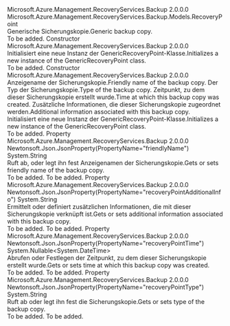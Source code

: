 <Type Name="GenericRecoveryPoint" FullName="Microsoft.Azure.Management.RecoveryServices.Backup.Models.GenericRecoveryPoint">
  <TypeSignature Language="C#" Value="public class GenericRecoveryPoint : Microsoft.Azure.Management.RecoveryServices.Backup.Models.RecoveryPoint" />
  <TypeSignature Language="ILAsm" Value=".class public auto ansi beforefieldinit GenericRecoveryPoint extends Microsoft.Azure.Management.RecoveryServices.Backup.Models.RecoveryPoint" />
  <TypeSignature Language="DocId" Value="T:Microsoft.Azure.Management.RecoveryServices.Backup.Models.GenericRecoveryPoint" />
  <TypeSignature Language="VB.NET" Value="Public Class GenericRecoveryPoint&#xA;Inherits RecoveryPoint" />
  <TypeSignature Language="F#" Value="type GenericRecoveryPoint = class&#xA;    inherit RecoveryPoint" />
  <AssemblyInfo>
    <AssemblyName>Microsoft.Azure.Management.RecoveryServices.Backup</AssemblyName>
    <AssemblyVersion>2.0.0.0</AssemblyVersion>
  </AssemblyInfo>
  <Base>
    <BaseTypeName>Microsoft.Azure.Management.RecoveryServices.Backup.Models.RecoveryPoint</BaseTypeName>
  </Base>
  <Interfaces />
  <Docs>
    <summary>
            <span data-ttu-id="9d194-101">Generische Sicherungskopie.</span><span class="sxs-lookup"><span data-stu-id="9d194-101">Generic backup copy.</span></span>
            </summary>
    <remarks>To be added.</remarks>
  </Docs>
  <Members>
    <Member MemberName=".ctor">
      <MemberSignature Language="C#" Value="public GenericRecoveryPoint ();" />
      <MemberSignature Language="ILAsm" Value=".method public hidebysig specialname rtspecialname instance void .ctor() cil managed" />
      <MemberSignature Language="DocId" Value="M:Microsoft.Azure.Management.RecoveryServices.Backup.Models.GenericRecoveryPoint.#ctor" />
      <MemberSignature Language="VB.NET" Value="Public Sub New ()" />
      <MemberType>Constructor</MemberType>
      <AssemblyInfo>
        <AssemblyName>Microsoft.Azure.Management.RecoveryServices.Backup</AssemblyName>
        <AssemblyVersion>2.0.0.0</AssemblyVersion>
      </AssemblyInfo>
      <Parameters />
      <Docs>
        <summary>
            <span data-ttu-id="9d194-102">Initialisiert eine neue Instanz der GenericRecoveryPoint-Klasse.</span><span class="sxs-lookup"><span data-stu-id="9d194-102">Initializes a new instance of the GenericRecoveryPoint class.</span></span>
            </summary>
        <remarks>To be added.</remarks>
      </Docs>
    </Member>
    <Member MemberName=".ctor">
      <MemberSignature Language="C#" Value="public GenericRecoveryPoint (string friendlyName = null, string recoveryPointType = null, Nullable&lt;DateTime&gt; recoveryPointTime = null, string recoveryPointAdditionalInfo = null);" />
      <MemberSignature Language="ILAsm" Value=".method public hidebysig specialname rtspecialname instance void .ctor(string friendlyName, string recoveryPointType, valuetype System.Nullable`1&lt;valuetype System.DateTime&gt; recoveryPointTime, string recoveryPointAdditionalInfo) cil managed" />
      <MemberSignature Language="DocId" Value="M:Microsoft.Azure.Management.RecoveryServices.Backup.Models.GenericRecoveryPoint.#ctor(System.String,System.String,System.Nullable{System.DateTime},System.String)" />
      <MemberSignature Language="VB.NET" Value="Public Sub New (Optional friendlyName As String = null, Optional recoveryPointType As String = null, Optional recoveryPointTime As Nullable(Of DateTime) = null, Optional recoveryPointAdditionalInfo As String = null)" />
      <MemberSignature Language="F#" Value="new Microsoft.Azure.Management.RecoveryServices.Backup.Models.GenericRecoveryPoint : string * string * Nullable&lt;DateTime&gt; * string -&gt; Microsoft.Azure.Management.RecoveryServices.Backup.Models.GenericRecoveryPoint" Usage="new Microsoft.Azure.Management.RecoveryServices.Backup.Models.GenericRecoveryPoint (friendlyName, recoveryPointType, recoveryPointTime, recoveryPointAdditionalInfo)" />
      <MemberType>Constructor</MemberType>
      <AssemblyInfo>
        <AssemblyName>Microsoft.Azure.Management.RecoveryServices.Backup</AssemblyName>
        <AssemblyVersion>2.0.0.0</AssemblyVersion>
      </AssemblyInfo>
      <Parameters>
        <Parameter Name="friendlyName" Type="System.String" />
        <Parameter Name="recoveryPointType" Type="System.String" />
        <Parameter Name="recoveryPointTime" Type="System.Nullable&lt;System.DateTime&gt;" />
        <Parameter Name="recoveryPointAdditionalInfo" Type="System.String" />
      </Parameters>
      <Docs>
        <param name="friendlyName"><span data-ttu-id="9d194-103">Anzeigename der Sicherungskopie.</span><span class="sxs-lookup"><span data-stu-id="9d194-103">Friendly name of the backup copy.</span></span></param>
        <param name="recoveryPointType"><span data-ttu-id="9d194-104">Der Typ der Sicherungskopie.</span><span class="sxs-lookup"><span data-stu-id="9d194-104">Type of the backup copy.</span></span></param>
        <param name="recoveryPointTime"><span data-ttu-id="9d194-105">Zeitpunkt, zu dem dieser Sicherungskopie erstellt wurde.</span><span class="sxs-lookup"><span data-stu-id="9d194-105">Time at which this backup copy was created.</span></span></param>
        <param name="recoveryPointAdditionalInfo"><span data-ttu-id="9d194-106">Zusätzliche Informationen, die dieser Sicherungskopie zugeordnet werden.</span><span class="sxs-lookup"><span data-stu-id="9d194-106">Additional information associated with this backup copy.</span></span></param>
        <summary>
            <span data-ttu-id="9d194-107">Initialisiert eine neue Instanz der GenericRecoveryPoint-Klasse.</span><span class="sxs-lookup"><span data-stu-id="9d194-107">Initializes a new instance of the GenericRecoveryPoint class.</span></span>
            </summary>
        <remarks>To be added.</remarks>
      </Docs>
    </Member>
    <Member MemberName="FriendlyName">
      <MemberSignature Language="C#" Value="public string FriendlyName { get; set; }" />
      <MemberSignature Language="ILAsm" Value=".property instance string FriendlyName" />
      <MemberSignature Language="DocId" Value="P:Microsoft.Azure.Management.RecoveryServices.Backup.Models.GenericRecoveryPoint.FriendlyName" />
      <MemberSignature Language="VB.NET" Value="Public Property FriendlyName As String" />
      <MemberSignature Language="F#" Value="member this.FriendlyName : string with get, set" Usage="Microsoft.Azure.Management.RecoveryServices.Backup.Models.GenericRecoveryPoint.FriendlyName" />
      <MemberType>Property</MemberType>
      <AssemblyInfo>
        <AssemblyName>Microsoft.Azure.Management.RecoveryServices.Backup</AssemblyName>
        <AssemblyVersion>2.0.0.0</AssemblyVersion>
      </AssemblyInfo>
      <Attributes>
        <Attribute>
          <AttributeName>Newtonsoft.Json.JsonProperty(PropertyName="friendlyName")</AttributeName>
        </Attribute>
      </Attributes>
      <ReturnValue>
        <ReturnType>System.String</ReturnType>
      </ReturnValue>
      <Docs>
        <summary>
            <span data-ttu-id="9d194-108">Ruft ab, oder legt ihn fest Anzeigenamen der Sicherungskopie.</span><span class="sxs-lookup"><span data-stu-id="9d194-108">Gets or sets friendly name of the backup copy.</span></span>
            </summary>
        <value>To be added.</value>
        <remarks>To be added.</remarks>
      </Docs>
    </Member>
    <Member MemberName="RecoveryPointAdditionalInfo">
      <MemberSignature Language="C#" Value="public string RecoveryPointAdditionalInfo { get; set; }" />
      <MemberSignature Language="ILAsm" Value=".property instance string RecoveryPointAdditionalInfo" />
      <MemberSignature Language="DocId" Value="P:Microsoft.Azure.Management.RecoveryServices.Backup.Models.GenericRecoveryPoint.RecoveryPointAdditionalInfo" />
      <MemberSignature Language="VB.NET" Value="Public Property RecoveryPointAdditionalInfo As String" />
      <MemberSignature Language="F#" Value="member this.RecoveryPointAdditionalInfo : string with get, set" Usage="Microsoft.Azure.Management.RecoveryServices.Backup.Models.GenericRecoveryPoint.RecoveryPointAdditionalInfo" />
      <MemberType>Property</MemberType>
      <AssemblyInfo>
        <AssemblyName>Microsoft.Azure.Management.RecoveryServices.Backup</AssemblyName>
        <AssemblyVersion>2.0.0.0</AssemblyVersion>
      </AssemblyInfo>
      <Attributes>
        <Attribute>
          <AttributeName>Newtonsoft.Json.JsonProperty(PropertyName="recoveryPointAdditionalInfo")</AttributeName>
        </Attribute>
      </Attributes>
      <ReturnValue>
        <ReturnType>System.String</ReturnType>
      </ReturnValue>
      <Docs>
        <summary>
            <span data-ttu-id="9d194-109">Ermittelt oder definiert zusätzlichen Informationen, die mit dieser Sicherungskopie verknüpft ist.</span><span class="sxs-lookup"><span data-stu-id="9d194-109">Gets or sets additional information associated with this backup copy.</span></span>
            </summary>
        <value>To be added.</value>
        <remarks>To be added.</remarks>
      </Docs>
    </Member>
    <Member MemberName="RecoveryPointTime">
      <MemberSignature Language="C#" Value="public Nullable&lt;DateTime&gt; RecoveryPointTime { get; set; }" />
      <MemberSignature Language="ILAsm" Value=".property instance valuetype System.Nullable`1&lt;valuetype System.DateTime&gt; RecoveryPointTime" />
      <MemberSignature Language="DocId" Value="P:Microsoft.Azure.Management.RecoveryServices.Backup.Models.GenericRecoveryPoint.RecoveryPointTime" />
      <MemberSignature Language="VB.NET" Value="Public Property RecoveryPointTime As Nullable(Of DateTime)" />
      <MemberSignature Language="F#" Value="member this.RecoveryPointTime : Nullable&lt;DateTime&gt; with get, set" Usage="Microsoft.Azure.Management.RecoveryServices.Backup.Models.GenericRecoveryPoint.RecoveryPointTime" />
      <MemberType>Property</MemberType>
      <AssemblyInfo>
        <AssemblyName>Microsoft.Azure.Management.RecoveryServices.Backup</AssemblyName>
        <AssemblyVersion>2.0.0.0</AssemblyVersion>
      </AssemblyInfo>
      <Attributes>
        <Attribute>
          <AttributeName>Newtonsoft.Json.JsonProperty(PropertyName="recoveryPointTime")</AttributeName>
        </Attribute>
      </Attributes>
      <ReturnValue>
        <ReturnType>System.Nullable&lt;System.DateTime&gt;</ReturnType>
      </ReturnValue>
      <Docs>
        <summary>
            <span data-ttu-id="9d194-110">Abrufen oder Festlegen der Zeitpunkt, zu dem dieser Sicherungskopie erstellt wurde.</span><span class="sxs-lookup"><span data-stu-id="9d194-110">Gets or sets time at which this backup copy was created.</span></span>
            </summary>
        <value>To be added.</value>
        <remarks>To be added.</remarks>
      </Docs>
    </Member>
    <Member MemberName="RecoveryPointType">
      <MemberSignature Language="C#" Value="public string RecoveryPointType { get; set; }" />
      <MemberSignature Language="ILAsm" Value=".property instance string RecoveryPointType" />
      <MemberSignature Language="DocId" Value="P:Microsoft.Azure.Management.RecoveryServices.Backup.Models.GenericRecoveryPoint.RecoveryPointType" />
      <MemberSignature Language="VB.NET" Value="Public Property RecoveryPointType As String" />
      <MemberSignature Language="F#" Value="member this.RecoveryPointType : string with get, set" Usage="Microsoft.Azure.Management.RecoveryServices.Backup.Models.GenericRecoveryPoint.RecoveryPointType" />
      <MemberType>Property</MemberType>
      <AssemblyInfo>
        <AssemblyName>Microsoft.Azure.Management.RecoveryServices.Backup</AssemblyName>
        <AssemblyVersion>2.0.0.0</AssemblyVersion>
      </AssemblyInfo>
      <Attributes>
        <Attribute>
          <AttributeName>Newtonsoft.Json.JsonProperty(PropertyName="recoveryPointType")</AttributeName>
        </Attribute>
      </Attributes>
      <ReturnValue>
        <ReturnType>System.String</ReturnType>
      </ReturnValue>
      <Docs>
        <summary>
            <span data-ttu-id="9d194-111">Ruft ab oder legt ihn fest die Sicherungskopie.</span><span class="sxs-lookup"><span data-stu-id="9d194-111">Gets or sets type of the backup copy.</span></span>
            </summary>
        <value>To be added.</value>
        <remarks>To be added.</remarks>
      </Docs>
    </Member>
  </Members>
</Type>